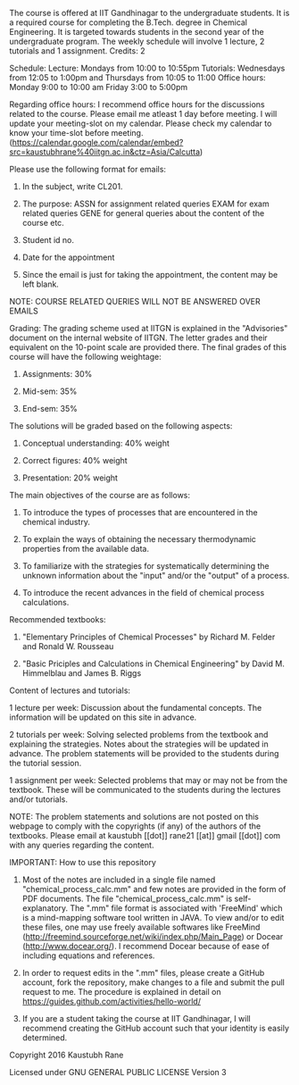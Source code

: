 The course is offered at IIT Gandhinagar to the undergraduate students. It is a required course for completing the B.Tech. degree in Chemical Engineering. It is targeted towards students in the second year of the undergraduate program. The weekly schedule will involve 1 lecture, 2 tutorials and 1 assignment. Credits: 2 

Schedule:
Lecture: Mondays from 10:00 to 10:55pm
Tutorials: Wednesdays from 12:05 to 1:00pm and Thursdays from 10:05 to 11:00
Office hours: Monday 9:00 to 10:00 am Friday 3:00 to 5:00pm

Regarding office hours:
I recommend office hours for the discussions related to the course.
Please email me atleast 1 day before meeting.
I will update your meeting-slot on my calendar.
Please check my calendar to know your time-slot before meeting.
(https://calendar.google.com/calendar/embed?src=kaustubhrane%40iitgn.ac.in&ctz=Asia/Calcutta)

Please use the following format for emails:

1. In the subject, write CL201. 

2. The purpose: ASSN for assignment related queries
                EXAM for exam related queries
                GENE for general queries about the content of the course etc.
3. Student id no. 
4. Date for the appointment 
5. Since the email is just for taking the appointment, the content may be left blank.

NOTE: COURSE RELATED QUERIES WILL NOT BE ANSWERED OVER EMAILS

Grading:
The grading scheme used at IITGN is explained in the "Advisories" document on the internal website of IITGN. The letter grades and their equivalent on the 10-point scale are provided there. The final grades of this course will have the following weightage:

1. Assignments: 30%

2. Mid-sem: 35%

3. End-sem: 35%

The solutions will be graded based on the following aspects:

1. Conceptual understanding: 40% weight

2. Correct figures: 40% weight

3. Presentation: 20% weight

The main objectives of the course are as follows:

1. To introduce the types of processes that are encountered in the chemical industry.

2. To explain the ways of obtaining the necessary thermodynamic properties from the available data.

3. To familiarize with the strategies for systematically determining the unknown information about the "input" and/or the "output" of a process.

4. To introduce the recent advances in the field of chemical process calculations.

Recommended textbooks: 

1) "Elementary Principles of Chemical Processes" by Richard M. Felder and Ronald W. Rousseau

2) "Basic Priciples and Calculations in Chemical Engineering" by David M. Himmelblau and James B. Riggs

Content of lectures and tutorials:

1 lecture per week: Discussion about the fundamental concepts. The information will be updated on this site in advance.

2 tutorials per week: Solving selected problems from the textbook and explaining the strategies. Notes about the strategies will be updated in advance. The problem statements will be provided to the students during the tutorial session.

1 assignment per week: Selected problems that may or may not be from the textbook. These will be communicated to the students during the lectures and/or tutorials.

NOTE: The problem statements and solutions are not posted on this webpage to comply with the copyrights (if any) of the authors of the textbooks. Please email at kaustubh [[dot]] rane21 [[at]] gmail [[dot]] com with any queries regarding the content.

IMPORTANT: How to use this repository

1. Most of the notes are included in a single file named "chemical_process_calc.mm" and few notes are provided in the form of PDF documents. The file "chemical_process_calc.mm" is self-explanatory. The ".mm" file format is associated with 'FreeMind' which is a mind-mapping software tool written in JAVA. To view and/or to edit these files, one may use freely available softwares like FreeMind (http://freemind.sourceforge.net/wiki/index.php/Main_Page) or Docear (http://www.docear.org/). I recommend Docear because of ease of including equations and references.

2. In order to request edits in the ".mm" files, please create a GitHub account, fork the repository, make changes to a file and submit the pull request to me. The procedure is explained in detail on https://guides.github.com/activities/hello-world/

3. If you are a student taking the course at IIT Gandhinagar, I will recommend creating the GitHub account such that your identity is easily determined.

Copyright 2016 Kaustubh Rane

Licensed under GNU GENERAL PUBLIC LICENSE Version 3
